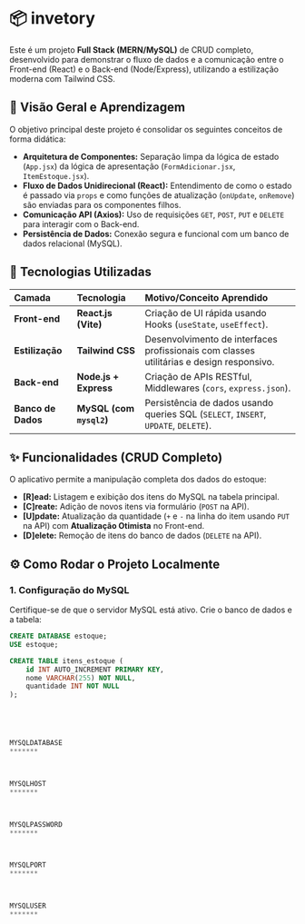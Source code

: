 # 📦 invetory

Este é um projeto **Full Stack (MERN/MySQL)** de CRUD completo, desenvolvido para demonstrar o fluxo de dados e a comunicação entre o Front-end (React) e o Back-end (Node/Express), utilizando a estilização moderna com Tailwind CSS.

## 🌟 Visão Geral e Aprendizagem

O objetivo principal deste projeto é consolidar os seguintes conceitos de forma didática:

* **Arquitetura de Componentes:** Separação limpa da lógica de estado (`App.jsx`) da lógica de apresentação (`FormAdicionar.jsx`, `ItemEstoque.jsx`).
* **Fluxo de Dados Unidirecional (React):** Entendimento de como o estado é passado via `props` e como funções de atualização (`onUpdate`, `onRemove`) são enviadas para os componentes filhos.
* **Comunicação API (Axios):** Uso de requisições `GET`, `POST`, `PUT` e `DELETE` para interagir com o Back-end.
* **Persistência de Dados:** Conexão segura e funcional com um banco de dados relacional (MySQL).

## 🚀 Tecnologias Utilizadas

| Camada | Tecnologia | Motivo/Conceito Aprendido |
| :--- | :--- | :--- |
| **Front-end** | **React.js (Vite)** | Criação de UI rápida usando Hooks (`useState`, `useEffect`). |
| **Estilização** | **Tailwind CSS** | Desenvolvimento de interfaces profissionais com classes utilitárias e design responsivo. |
| **Back-end** | **Node.js + Express** | Criação de APIs RESTful, Middlewares (`cors`, `express.json`). |
| **Banco de Dados** | **MySQL (com `mysql2`)** | Persistência de dados usando queries SQL (`SELECT`, `INSERT`, `UPDATE`, `DELETE`). |

## ✨ Funcionalidades (CRUD Completo)

O aplicativo permite a manipulação completa dos dados do estoque:

* **[R]ead:** Listagem e exibição dos itens do MySQL na tabela principal.
* **[C]reate:** Adição de novos itens via formulário (`POST` na API).
* **[U]pdate:** Atualização da quantidade (`+` e `-` na linha do item usando `PUT` na API) com **Atualização Otimista** no Front-end.
* **[D]elete:** Remoção de itens do banco de dados (`DELETE` na API).

## ⚙️ Como Rodar o Projeto Localmente

### 1. Configuração do MySQL

Certifique-se de que o servidor MySQL está ativo. Crie o banco de dados e a tabela:

```sql
CREATE DATABASE estoque;
USE estoque;

CREATE TABLE itens_estoque (
    id INT AUTO_INCREMENT PRIMARY KEY,
    nome VARCHAR(255) NOT NULL,
    quantidade INT NOT NULL
);





MYSQLDATABASE
*******



MYSQLHOST
*******



MYSQLPASSWORD
*******



MYSQLPORT
*******



MYSQLUSER
*******



